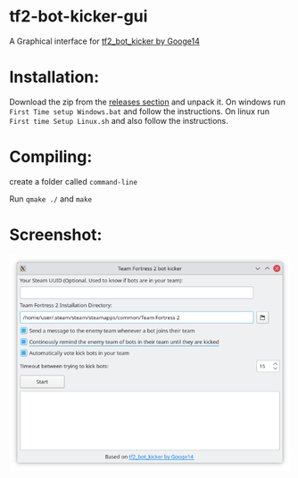 # tf2-bot-kicker-gui
A Graphical interface for [tf2_bot_kicker by Googe14](https://github.com/Googe14/tf2_bot_kicker)
# Installation:
Download the zip from the [releases section](https://github.com/Jenga500/tf2-bot-kicker-gui/releases/latest) and unpack it.
On windows run `First Time setup Windows.bat` and follow the instructions.
On linux run `First time Setup Linux.sh` and also follow the instructions.
# Compiling:
create a folder called `command-line`

Run `qmake ./` and `make`
# Screenshot:
![screenshot](https://raw.githubusercontent.com/Jenga500/tf2-bot-kicker-gui/master/Screenshots/Screenshot_20210904_224534.png)
